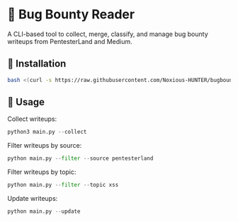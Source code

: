 # 🐞 Bug Bounty Reader

A CLI-based tool to collect, merge, classify, and manage bug bounty writeups from PentesterLand and Medium.

## 🚀 Installation

```bash
bash <(curl -s https://raw.githubusercontent.com/Noxious-HUNTER/bugbounty_reader/main/install.sh)
```
## 🚀 Usage
Collect writeups:
```python
python3 main.py --collect
```
Filter writeups by source:
```python
python main.py --filter --source pentesterland
```
Filter writeups by topic:
```python
python main.py --filter --topic xss
```
Update writeups:
```python
python main.py --update
